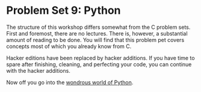 # Problem Set 9: Python

The structure of this workshop differs somewhat from the C problem sets. First and foremost, there are no lectures. There is, however, a substantial amount of reading to be done. You will find that this problem pet covers concepts most of which you already know from C.

Hacker editions have been replaced by hacker additions. If you have time to spare after finishing, cleaning, and perfecting your code, you can continue with the hacker additions.

Now off you go into the [wondrous world of Python](http://xkcd.com/353/).
